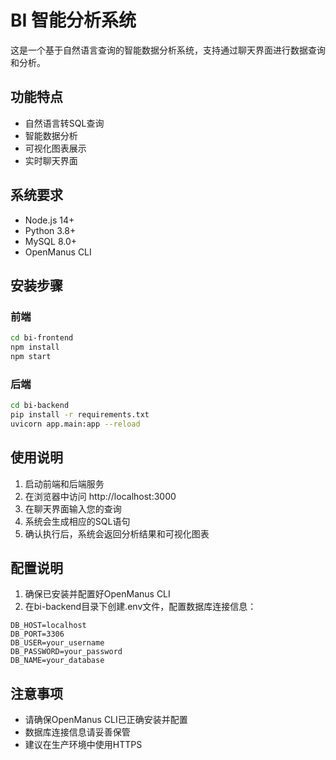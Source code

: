 # BI 智能分析系统

这是一个基于自然语言查询的智能数据分析系统，支持通过聊天界面进行数据查询和分析。

## 功能特点

- 自然语言转SQL查询
- 智能数据分析
- 可视化图表展示
- 实时聊天界面

## 系统要求

- Node.js 14+
- Python 3.8+
- MySQL 8.0+
- OpenManus CLI

## 安装步骤

### 前端

```bash
cd bi-frontend
npm install
npm start
```

### 后端

```bash
cd bi-backend
pip install -r requirements.txt
uvicorn app.main:app --reload
```

## 使用说明

1. 启动前端和后端服务
2. 在浏览器中访问 http://localhost:3000
3. 在聊天界面输入您的查询
4. 系统会生成相应的SQL语句
5. 确认执行后，系统会返回分析结果和可视化图表

## 配置说明

1. 确保已安装并配置好OpenManus CLI
2. 在bi-backend目录下创建.env文件，配置数据库连接信息：

```
DB_HOST=localhost
DB_PORT=3306
DB_USER=your_username
DB_PASSWORD=your_password
DB_NAME=your_database
```

## 注意事项

- 请确保OpenManus CLI已正确安装并配置
- 数据库连接信息请妥善保管
- 建议在生产环境中使用HTTPS 